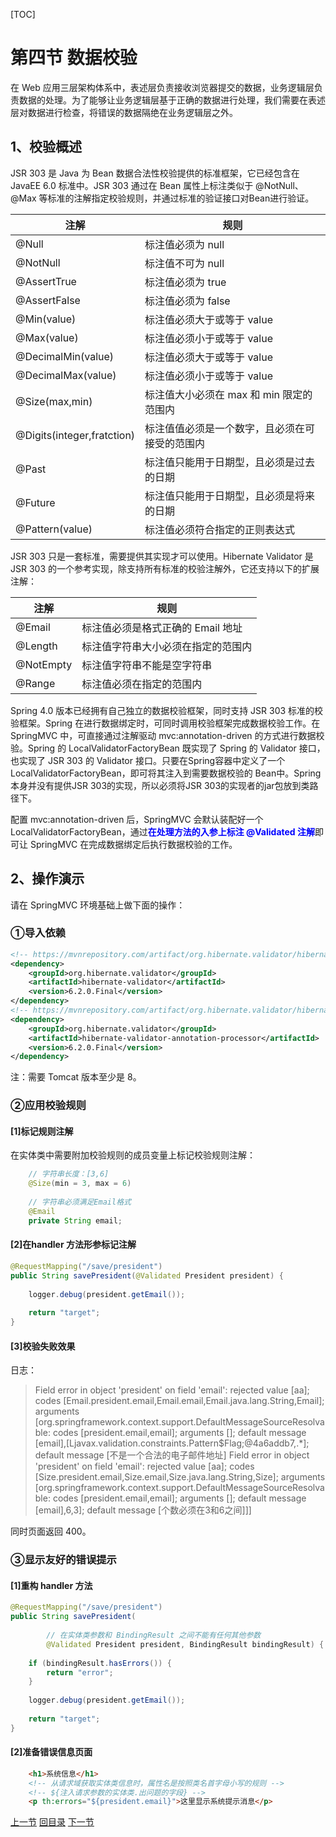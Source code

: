 [TOC]

# 第四节 数据校验

在 Web 应用三层架构体系中，表述层负责接收浏览器提交的数据，业务逻辑层负责数据的处理。为了能够让业务逻辑层基于正确的数据进行处理，我们需要在表述层对数据进行检查，将错误的数据隔绝在业务逻辑层之外。



## 1、校验概述

JSR 303 是 Java 为 Bean 数据合法性校验提供的标准框架，它已经包含在 JavaEE 6.0 标准中。JSR 303 通过在 Bean 属性上标注类似于 @NotNull、@Max 等标准的注解指定校验规则，并通过标准的验证接口对Bean进行验证。



| 注解                       | 规则                                           |
| -------------------------- | ---------------------------------------------- |
| @Null                      | 标注值必须为 null                              |
| @NotNull                   | 标注值不可为 null                              |
| @AssertTrue                | 标注值必须为 true                              |
| @AssertFalse               | 标注值必须为 false                             |
| @Min(value)                | 标注值必须大于或等于 value                     |
| @Max(value)                | 标注值必须小于或等于 value                     |
| @DecimalMin(value)         | 标注值必须大于或等于 value                     |
| @DecimalMax(value)         | 标注值必须小于或等于 value                     |
| @Size(max,min)             | 标注值大小必须在 max 和 min 限定的范围内       |
| @Digits(integer,fratction) | 标注值值必须是一个数字，且必须在可接受的范围内 |
| @Past                      | 标注值只能用于日期型，且必须是过去的日期       |
| @Future                    | 标注值只能用于日期型，且必须是将来的日期       |
| @Pattern(value)            | 标注值必须符合指定的正则表达式                 |



JSR 303 只是一套标准，需要提供其实现才可以使用。Hibernate Validator 是 JSR 303 的一个参考实现，除支持所有标准的校验注解外，它还支持以下的扩展注解：

| 注解      | 规则                               |
| --------- | ---------------------------------- |
| @Email    | 标注值必须是格式正确的 Email 地址  |
| @Length   | 标注值字符串大小必须在指定的范围内 |
| @NotEmpty | 标注值字符串不能是空字符串         |
| @Range    | 标注值必须在指定的范围内           |



Spring 4.0 版本已经拥有自己独立的数据校验框架，同时支持 JSR 303 标准的校验框架。Spring 在进行数据绑定时，可同时调用校验框架完成数据校验工作。在SpringMVC 中，可直接通过注解驱动 mvc:annotation-driven 的方式进行数据校验。Spring 的 LocalValidatorFactoryBean 既实现了 Spring 的 Validator 接口，也实现了 JSR 303 的 Validator 接口。只要在Spring容器中定义了一个LocalValidatorFactoryBean，即可将其注入到需要数据校验的 Bean中。Spring本身并没有提供JSR 303的实现，所以必须将JSR 303的实现者的jar包放到类路径下。



配置 mvc:annotation-driven 后，SpringMVC 会默认装配好一个 LocalValidatorFactoryBean，通过<span style="color:blue;font-weight:bold;">在处理方法的入参上标注 @Validated 注解</span>即可让 SpringMVC 在完成数据绑定后执行数据校验的工作。



## 2、操作演示

请在 SpringMVC 环境基础上做下面的操作：



### ①导入依赖

```xml
<!-- https://mvnrepository.com/artifact/org.hibernate.validator/hibernate-validator -->
<dependency>
    <groupId>org.hibernate.validator</groupId>
    <artifactId>hibernate-validator</artifactId>
    <version>6.2.0.Final</version>
</dependency>
<!-- https://mvnrepository.com/artifact/org.hibernate.validator/hibernate-validator-annotation-processor -->
<dependency>
    <groupId>org.hibernate.validator</groupId>
    <artifactId>hibernate-validator-annotation-processor</artifactId>
    <version>6.2.0.Final</version>
</dependency>
```

注：需要 Tomcat 版本至少是 8。



### ②应用校验规则

#### [1]标记规则注解

在实体类中需要附加校验规则的成员变量上标记校验规则注解：

```java
    // 字符串长度：[3,6]
    @Size(min = 3, max = 6)
    
    // 字符串必须满足Email格式
    @Email
    private String email;
```



#### [2]在handler 方法形参标记注解

```java
@RequestMapping("/save/president")
public String savePresident(@Validated President president) {
 
    logger.debug(president.getEmail());
 
    return "target";
}
```



#### [3]校验失败效果

日志：

> Field error in object 'president' on field 'email': rejected value [aa]; codes [Email.president.email,Email.email,Email.java.lang.String,Email]; arguments [org.springframework.context.support.DefaultMessageSourceResolvable: codes [president.email,email]; arguments []; default message [email],[Ljavax.validation.constraints.Pattern$Flag;@4a6addb7,.*]; default message [不是一个合法的电子邮件地址]
> Field error in object 'president' on field 'email': rejected value [aa]; codes [Size.president.email,Size.email,Size.java.lang.String,Size]; arguments [org.springframework.context.support.DefaultMessageSourceResolvable: codes [president.email,email]; arguments []; default message [email],6,3]; default message [个数必须在3和6之间]]]

同时页面返回 400。



### ③显示友好的错误提示

#### [1]重构 handler 方法

```java
@RequestMapping("/save/president")
public String savePresident(
         
        // 在实体类参数和 BindingResult 之间不能有任何其他参数
        @Validated President president, BindingResult bindingResult) {
 
    if (bindingResult.hasErrors()) {
        return "error";
    }
     
    logger.debug(president.getEmail());
 
    return "target";
}
```



#### [2]准备错误信息页面

```html
    <h1>系统信息</h1>
    <!-- 从请求域获取实体类信息时，属性名是按照类名首字母小写的规则 -->
    <!-- ${注入请求参数的实体类.出问题的字段} -->
    <p th:errors="${president.email}">这里显示系统提示消息</p>
```



[上一节](verse03.html) [回目录](index.html) [下一节](verse05.html)